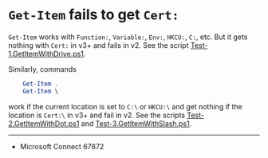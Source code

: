 # `Get-Item` fails to get `Cert:`

`Get-Item` works with `Function:`, `Variable:`, `Env:`, `HKCU:`, `C:`, etc. But
it gets nothing with `Cert:` in v3+ and fails in v2. See the script
[Test-1.GetItemWithDrive.ps1](Test-1.GetItemWithDrive.ps1).

Similarly, commands

```powershell
    Get-Item .
    Get-Item \
```

work if the current location is set to `C:\` or `HKCU:\` and get nothing if the
location is `Cert:\` in v3+ and fail in v2. See the scripts
[Test-2.GetItemWithDot.ps1](Test-2.GetItemWithDot.ps1) and [Test-3.GetItemWithSlash.ps1](Test-3.GetItemWithSlash.ps1).

---

- Microsoft Connect 67872
